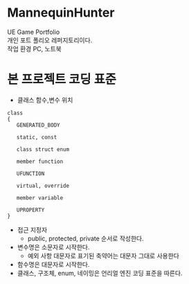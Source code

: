 # MannequinHunter
UE Game Portfolio <br/>
개인 포트 폴리오 레퍼지토리이다. <br/>
작업 환경 PC, 노트북 <br/>

# 본 프로젝트 코딩 표준

- 클래스 함수,변수 위치

```
class
{
   GENERATED_BODY

   static, const

   class struct enum

   member function

   UFUNCTION

   virtual, override

   member variable

   UPROPERTY
}
```
- 접근 지정자
  - public, protected, private 순서로 작성한다.
- 변수명은 소문자로 시작한다.
  - 예외 사항 대문자로 표기된 축약어는 대문자 그대로 사용한다 
- 함수명은 대문자로 시작한다.
- 클래스, 구조체, enum, 네이밍은 언리얼 엔진 코딩 표준을 따른다.
